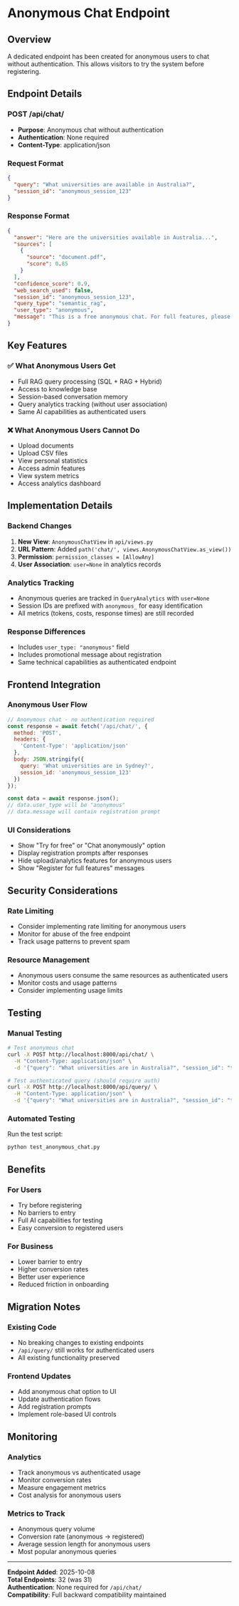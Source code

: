 # Anonymous Chat Endpoint

## Overview

A dedicated endpoint has been created for anonymous users to chat without authentication. This allows visitors to try the system before registering.

## Endpoint Details

### **POST /api/chat/**
- **Purpose**: Anonymous chat without authentication
- **Authentication**: None required
- **Content-Type**: application/json

### Request Format
```json
{
  "query": "What universities are available in Australia?",
  "session_id": "anonymous_session_123"
}
```

### Response Format
```json
{
  "answer": "Here are the universities available in Australia...",
  "sources": [
    {
      "source": "document.pdf",
      "score": 0.85
    }
  ],
  "confidence_score": 0.9,
  "web_search_used": false,
  "session_id": "anonymous_session_123",
  "query_type": "semantic_rag",
  "user_type": "anonymous",
  "message": "This is a free anonymous chat. For full features, please register an account."
}
```

## Key Features

### ✅ **What Anonymous Users Get**
- Full RAG query processing (SQL + RAG + Hybrid)
- Access to knowledge base
- Session-based conversation memory
- Query analytics tracking (without user association)
- Same AI capabilities as authenticated users

### ❌ **What Anonymous Users Cannot Do**
- Upload documents
- Upload CSV files
- View personal statistics
- Access admin features
- View system metrics
- Access analytics dashboard

## Implementation Details

### **Backend Changes**
1. **New View**: `AnonymousChatView` in `api/views.py`
2. **URL Pattern**: Added `path('chat/', views.AnonymousChatView.as_view())`
3. **Permission**: `permission_classes = [AllowAny]`
4. **User Association**: `user=None` in analytics records

### **Analytics Tracking**
- Anonymous queries are tracked in `QueryAnalytics` with `user=None`
- Session IDs are prefixed with `anonymous_` for easy identification
- All metrics (tokens, costs, response times) are still recorded

### **Response Differences**
- Includes `user_type: "anonymous"` field
- Includes promotional message about registration
- Same technical capabilities as authenticated endpoint

## Frontend Integration

### **Anonymous User Flow**
```javascript
// Anonymous chat - no authentication required
const response = await fetch('/api/chat/', {
  method: 'POST',
  headers: {
    'Content-Type': 'application/json'
  },
  body: JSON.stringify({
    query: 'What universities are in Sydney?',
    session_id: 'anonymous_session_123'
  })
});

const data = await response.json();
// data.user_type will be "anonymous"
// data.message will contain registration prompt
```

### **UI Considerations**
- Show "Try for free" or "Chat anonymously" option
- Display registration prompts after responses
- Hide upload/analytics features for anonymous users
- Show "Register for full features" messages

## Security Considerations

### **Rate Limiting**
- Consider implementing rate limiting for anonymous users
- Monitor for abuse of the free endpoint
- Track usage patterns to prevent spam

### **Resource Management**
- Anonymous users consume the same resources as authenticated users
- Monitor costs and usage patterns
- Consider implementing usage limits

## Testing

### **Manual Testing**
```bash
# Test anonymous chat
curl -X POST http://localhost:8000/api/chat/ \
  -H "Content-Type: application/json" \
  -d '{"query": "What universities are in Australia?", "session_id": "test"}'

# Test authenticated query (should require auth)
curl -X POST http://localhost:8000/api/query/ \
  -H "Content-Type: application/json" \
  -d '{"query": "What universities are in Australia?", "session_id": "test"}'
```

### **Automated Testing**
Run the test script:
```bash
python test_anonymous_chat.py
```

## Benefits

### **For Users**
- Try before registering
- No barriers to entry
- Full AI capabilities for testing
- Easy conversion to registered users

### **For Business**
- Lower barrier to entry
- Higher conversion rates
- Better user experience
- Reduced friction in onboarding

## Migration Notes

### **Existing Code**
- No breaking changes to existing endpoints
- `/api/query/` still works for authenticated users
- All existing functionality preserved

### **Frontend Updates**
- Add anonymous chat option to UI
- Update authentication flows
- Add registration prompts
- Implement role-based UI controls

## Monitoring

### **Analytics**
- Track anonymous vs authenticated usage
- Monitor conversion rates
- Measure engagement metrics
- Cost analysis for anonymous users

### **Metrics to Track**
- Anonymous query volume
- Conversion rate (anonymous → registered)
- Average session length for anonymous users
- Most popular anonymous queries

---

**Endpoint Added**: 2025-10-08  
**Total Endpoints**: 32 (was 31)  
**Authentication**: None required for `/api/chat/`  
**Compatibility**: Full backward compatibility maintained
